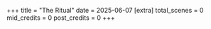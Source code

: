 +++
title = "The Ritual"
date = 2025-06-07
[extra]
total_scenes = 0
mid_credits = 0
post_credits = 0
+++
